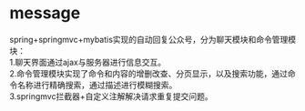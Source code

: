 # message
spring+springmvc+mybatis实现的自动回复公众号，分为聊天模块和命令管理模块：  
1.聊天界面通过ajax与服务器进行信息交互。  
2.命令管理模块实现了命令和内容的增删改查、分页显示，以及搜索功能，通过命令名称进行精确搜索，通过描述进行模糊搜索。  
3.springmvc拦截器+自定义注解解决请求重复提交问题。
